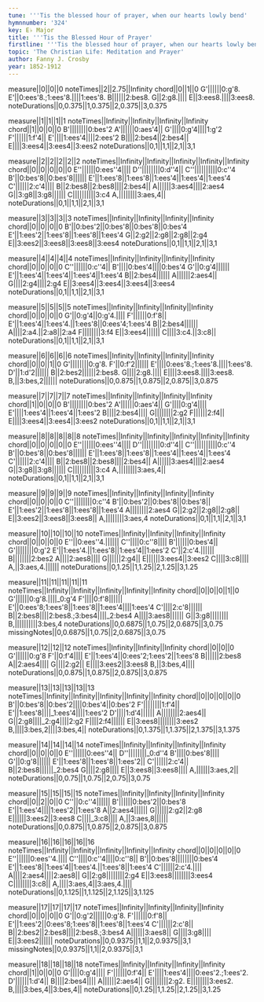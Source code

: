 ```yaml
---
tune: '''Tis the blessed hour of prayer, when our hearts lowly bend'
hymnnumber: '324'
key: E♭ Major
title: '''Tis the Blessed Hour of Prayer'
firstline: '''Tis the blessed hour of prayer, when our hearts lowly bend'
topic: 'The Christian Life: Meditation and Prayer'
author: Fanny J. Crosby
year: 1852-1912
---
```

measure||0||0||0
noteTimes||2||2.75||Infinity
chord||0||1||0
G'||||||0:g'8.
E'||0:ees'8.;1:ees'8.||||1:ees'8.
B||||||2:bes8.
G||2:g8.||||
E||3:ees8.||||3:ees8.
noteDurations||0,0.375||1,0.375||2,0.375||3,0.375

measure||1||1||1||1
noteTimes||Infinity||Infinity||Infinity||Infinity
chord||1||0||0||0
B'||||||||0:bes'2
A'||||||0:aes'4||
G'||||0:g'4||||1:g'2
F'||||||1:f'4||
E'||||1:ees'4||||2:ees'2
B||||2:bes4||2:bes4||
E||||3:ees4||3:ees4||3:ees2
noteDurations||0,1||1,1||2,1||3,1

measure||2||2||2||2||2
noteTimes||Infinity||Infinity||Infinity||Infinity||Infinity
chord||0||0||0||0||0
E''||||||0:ees''4||||
D''||||||||0:d''4||
C''||||||||||0:c''4
B'||0:bes'8||0:bes'8||||||
E'||1:ees'8||1:ees'8||1:ees'4||1:ees'4||1:ees'4
C'||||||2:c'4||||
B||2:bes8||2:bes8||||2:bes4||
A||||||3:aes4||||2:aes4
G||3:g8||3:g8||||||
C||||||||||3:c4
A,||||||||3:aes,4||
noteDurations||0,1||1,1||2,1||3,1

measure||3||3||3||3
noteTimes||Infinity||Infinity||Infinity||Infinity
chord||0||0||0||0
B'||0:bes'2||0:bes'8||0:bes'8||0:bes'4
E'||1:ees'2||1:ees'8||1:ees'8||1:ees'4
G||2:g2||2:g8||2:g8||2:g4
E||3:ees2||3:ees8||3:ees8||3:ees4
noteDurations||0,1||1,1||2,1||3,1

measure||4||4||4||4
noteTimes||Infinity||Infinity||Infinity||Infinity
chord||0||0||0||0
C''||||||0:c''4||
B'||||0:bes'4||||0:bes'4
G'||0:g'4||||||
E'||1:ees'4||1:ees'4||1:ees'4||1:ees'4
B||2:bes4||||||
A||||||2:aes4||
G||||2:g4||||2:g4
E||3:ees4||3:ees4||3:ees4||3:ees4
noteDurations||0,1||1,1||2,1||3,1

measure||5||5||5||5
noteTimes||Infinity||Infinity||Infinity||Infinity
chord||0||0||0||0
G'||0:g'4||0:g'4.||||
F'||||||0:f'8||
E'||1:ees'4||1:ees'4.||1:ees'8||0:ees'4;1:ees'4
B||2:bes4||||||
A||||2:a4.||2:a8||2:a4
F||||||||3:f4
E||3:ees4||||||
C||||3:c4.||3:c8||
noteDurations||0,1||1,1||2,1||3,1

measure||6||6||6||6
noteTimes||Infinity||Infinity||Infinity||Infinity
chord||0||0||1||0
G'||||||||0:g'8.
F'||0:f'2||||||
E'||||0:ees'8.;1:ees'8.||||1:ees'8.
D'||1:d'2||||||
B||2:bes2||||||2:bes8.
G||||2:g8.||||
E||||3:ees8.||||3:ees8.
B,||3:bes,2||||||
noteDurations||0,0.875||1,0.875||2,0.875||3,0.875

measure||7||7||7||7
noteTimes||Infinity||Infinity||Infinity||Infinity
chord||1||0||0||0
B'||||||||0:bes'2
A'||||||0:aes'4||
G'||||0:g'4||||
E'||||1:ees'4||1:ees'4||1:ees'2
B||||2:bes4||||
G||||||||2:g2
F||||||2:f4||
E||||3:ees4||3:ees4||3:ees2
noteDurations||0,1||1,1||2,1||3,1

measure||8||8||8||8||8
noteTimes||Infinity||Infinity||Infinity||Infinity||Infinity
chord||0||0||0||0||0
E''||||||0:ees''4||||
D''||||||||0:d''4||
C''||||||||||0:c''4
B'||0:bes'8||0:bes'8||||||
E'||1:ees'8||1:ees'8||1:ees'4||1:ees'4||1:ees'4
C'||||||2:c'4||||
B||2:bes8||2:bes8||||2:bes4||
A||||||3:aes4||||2:aes4
G||3:g8||3:g8||||||
C||||||||||3:c4
A,||||||||3:aes,4||
noteDurations||0,1||1,1||2,1||3,1

measure||9||9||9||9
noteTimes||Infinity||Infinity||Infinity||Infinity
chord||0||0||0||0
C''||||||||0:c''4
B'||0:bes'2||0:bes'8||0:bes'8||
E'||1:ees'2||1:ees'8||1:ees'8||1:ees'4
A||||||||2:aes4
G||2:g2||2:g8||2:g8||
E||3:ees2||3:ees8||3:ees8||
A,||||||||3:aes,4
noteDurations||0,1||1,1||2,1||3,1

measure||10||10||10||10
noteTimes||Infinity||Infinity||Infinity||Infinity
chord||0||0||0||0
E''||0:ees''4.||||||
C''||||0:c''8||||
B'||||||0:bes'4||
G'||||||||0:g'2
E'||1:ees'4.||1:ees'8||1:ees'4||1:ees'2
C'||2:c'4.||||||
B||||||||2:bes2
A||||2:aes8||||
G||||||2:g4||
E||||||3:ees4||3:ees2
C||||3:c8||||
A,||3:aes,4.||||||
noteDurations||0,1.25||1,1.25||2,1.25||3,1.25

measure||11||11||11||11||11
noteTimes||Infinity||Infinity||Infinity||Infinity||Infinity
chord||0||0||0||1||0
G'||||||0:g'8.||||_0:g'4
F'||||0:f'8||||||
E'||0:ees'8;1:ees'8||1:ees'8||1:ees'4||||1:ees'4
C'||||2:c'8||||||
B||2:bes8||||2:bes8.;3:bes4||||_2:bes4
A||||3:aes8||||||
G||3:g8||||||||
B,||||||||||3:bes,4
noteDurations||0,0.6875||1,0.75||2,0.6875||3,0.75
missingNotes||0,0.6875||1,0.75||2,0.6875||3,0.75

measure||12||12||12
noteTimes||Infinity||Infinity||Infinity
chord||0||0||0
G'||||||0:g'8
F'||0:f'4||||
E'||1:ees'4||0:ees'2;1:ees'2||1:ees'8
B||||||2:bes8
A||2:aes4||||
G||||2:g2||
E||||3:ees2||3:ees8
B,||3:bes,4||||
noteDurations||0,0.875||1,0.875||2,0.875||3,0.875

measure||13||13||13||13||13
noteTimes||Infinity||Infinity||Infinity||Infinity||Infinity
chord||0||0||0||0||0
B'||0:bes'8||0:bes'2||||0:bes'4||0:bes'2
F'||||||||1:f'4||
E'||1:ees'8||||_1:ees'4||||1:ees'2
D'||||1:d'4||||||
A||||||||2:aes4||
G||2:g8||||_2:g4||||2:g2
F||||2:f4||||||
E||3:ees8||||||||3:ees2
B,||||3:bes,2||||3:bes,4||
noteDurations||0,1.375||1,1.375||2,1.375||3,1.375

measure||14||14||14||14
noteTimes||Infinity||Infinity||Infinity||Infinity
chord||0||0||0||0
E''||||||0:ees''4||
D''||||||||_0:d''4
B'||||0:bes'8||||
G'||0:g'8||||||
E'||1:ees'8||1:ees'8||1:ees'2||
C'||||||2:c'4||
B||2:bes8||||||_2:bes4
G||||2:g8||||
E||3:ees8||3:ees8||||
A,||||||3:aes,2||
noteDurations||0,0.75||1,0.75||2,0.75||3,0.75

measure||15||15||15||15
noteTimes||Infinity||Infinity||Infinity||Infinity
chord||0||2||0||0
C''||0:c''4||||||
B'||||||0:bes'2||0:bes'8
E'||1:ees'4||||1:ees'2||1:ees'8
A||2:aes4||||||
G||||||2:g2||2:g8
E||||||3:ees2||3:ees8
C||||_3:c8||||
A,||3:aes,8||||||
noteDurations||0,0.875||1,0.875||2,0.875||3,0.875

measure||16||16||16||16||16
noteTimes||Infinity||Infinity||Infinity||Infinity||Infinity
chord||0||0||0||0||0
E''||||||0:ees''4.||||
C''||||0:c''4||||0:c''8||
B'||0:bes'8||||||||0:bes'4
E'||1:ees'8||1:ees'4||1:ees'4.||1:ees'8||1:ees'4
C'||||||2:c'4.||||
A||||2:aes4||||2:aes8||
G||2:g8||||||||2:g4
E||3:ees8||||||||3:ees4
C||||||||3:c8||
A,||||3:aes,4||3:aes,4.||||
noteDurations||0,1.125||1,1.125||2,1.125||3,1.125

measure||17||17||17||17
noteTimes||Infinity||Infinity||Infinity||Infinity
chord||0||0||0||0
G'||0:g'2||||||0:g'8.
F'||||||0:f'8||
E'||1:ees'2||0:ees'8;1:ees'8||1:ees'8||1:ees'4
C'||||||2:c'8||
B||2:bes2||2:bes8||||2:bes8.;3:bes4
A||||||3:aes8||
G||||3:g8||||
E||3:ees2||||||
noteDurations||0,0.9375||1,1||2,0.9375||3,1
missingNotes||0,0.9375||1,1||2,0.9375||3,1

measure||18||18||18||18
noteTimes||Infinity||Infinity||Infinity||Infinity
chord||1||0||0||0
G'||||0:g'4||||
F'||||||0:f'4||
E'||||1:ees'4||||0:ees'2.;1:ees'2.
D'||||||1:d'4||
B||||2:bes4||||
A||||||2:aes4||
G||||||||2:g2.
E||||||||3:ees2.
B,||||3:bes,4||3:bes,4||
noteDurations||0,1.25||1,1.25||2,1.25||3,1.25

